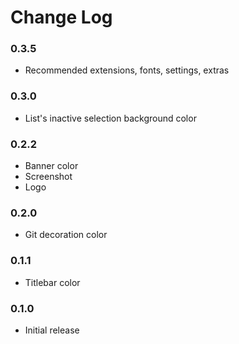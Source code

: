 # Change Log

### 0.3.5

- Recommended extensions, fonts, settings, extras

### 0.3.0

- List's inactive selection background color

### 0.2.2

- Banner color
- Screenshot
- Logo

### 0.2.0

- Git decoration color

### 0.1.1

- Titlebar color

### 0.1.0

- Initial release
